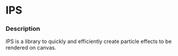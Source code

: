 # IPS

### Description
IPS is a library to quickly and efficiently create particle effects to be rendered on canvas.
